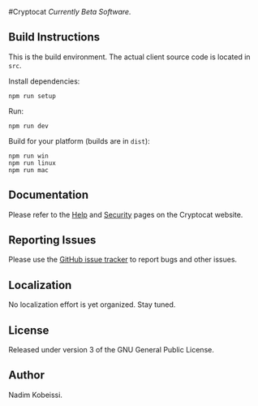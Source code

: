 #Cryptocat
*Currently Beta Software.*

## Build Instructions
This is the build environment. The actual client source code is located in `src`.

Install dependencies:
```
npm run setup
```

Run:
```
npm run dev
```

Build for your platform (builds are in `dist`):
```
npm run win
npm run linux
npm run mac
```

## Documentation
Please refer to the [Help](https://crypto.cat/help.html) and [Security](https://crypto.cat/security.html) pages on the Cryptocat website.

## Reporting Issues
Please use the [GitHub issue tracker](https://github.com/kaepora/kaepora) to report bugs and other issues.

## Localization
No localization effort is yet organized. Stay tuned.

## License
Released under version 3 of the GNU General Public License.

## Author
Nadim Kobeissi.

